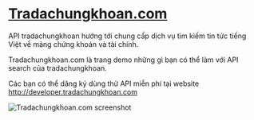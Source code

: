 # [Tradachungkhoan.com](https://tradachungkhoan.com)

API tradachungkhoan hướng tới chung cấp dịch vụ tìm kiếm tin tức tiếng Việt về mảng chứng khoán và tài chính.

Tradachungkhoan.com là trang demo những gì bạn có thể làm với API search của tradachungkhoan. 

Các bạn có thể dăng ký dùng thử API miễn phí tại website http://developer.tradachungkhoan.com


![Tradachungkhoan.com screenshot](https://user-images.githubusercontent.com/1238009/59154998-f6b97980-8aa8-11e9-835c-afafbdd541ce.PNG)
